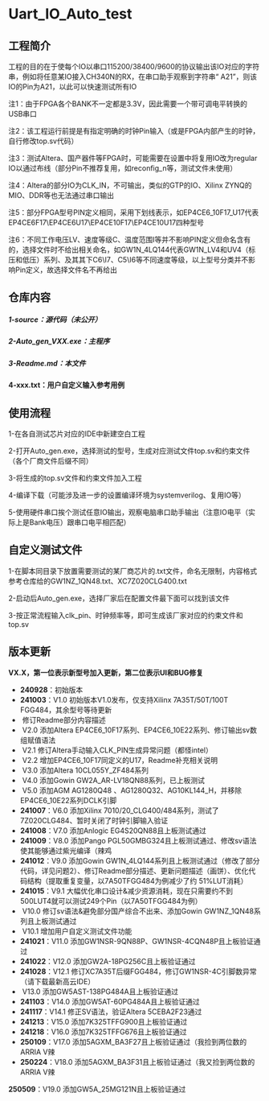 # Uart_IO_Auto_test

## 工程简介

工程的目的在于使每个IO以串口115200/38400/9600的协议输出该IO对应的字符串，例如将任意某IO接入CH340N的RX，在串口助手观察到字符串“ A21”，则该IO的Pin为A21，以此可以快速测试所有IO



注1：由于FPGA各个BANK不一定都是3.3V，因此需要一个带可调电平转换的USB串口

注2：该工程运行前提是有指定明确的时钟Pin输入（或是FPGA内部产生的时钟，自行修改top.sv代码）

注3：测试Altera、国产器件等FPGA时，可能需要在设置中将复用IO改为regular IO以通过布线（部分Pin不推荐复用，如reconfig_n等，测试文件未使用）

注4：Altera的部分IO为CLK_IN，不可输出，类似的GTP的IO、Xilinx ZYNQ的MIO、DDR等也无法通过串口输出

注5：部分FPGA型号PIN定义相同，采用下划线表示，如EP4CE6_10F17_U17代表EP4CE6F17\EP4CE6U17\EP4CE10F17\EP4CE10U17四种型号

注6：不同工作电压LV、速度等级C、温度范围I等并不影响PIN定义但命名含有的，选择文件时不给出相关命名，如GW1N_4LQ144代表GW1N_LV4和UV4（标压和低压）系列、及其其下C6\I7、C5\I6等不同速度等级，以上型号分类并不影响Pin定义，故选择文件名不再给出

## 仓库内容

##### 1-source：源代码（未公开）

##### 2-Auto_gen_VXX.exe：主程序

##### 3-Readme.md：本文件

**4-xxx.txt：用户自定义输入参考用例**



## 使用流程

1-在各自测试芯片对应的IDE中新建空白工程

2-打开Auto_gen.exe，选择测试的型号，生成对应测试文件top.sv和约束文件（各个厂商文件后缀不同）

3-将生成的top.sv文件和约束文件加入工程

4-编译下载（可能涉及进一步的设置编译环境为systemverilog、复用IO等）

5-使用硬件串口挨个测试任意IO输出，观察电脑串口助手输出（注意IO电平（实际上是Bank电压）跟串口电平相匹配）



## 自定义测试文件

1-在脚本同目录下放置需要测试的某厂商芯片的.txt文件，命名无限制，内容格式参考仓库给的GW1NZ_1QN48.txt、XC7Z020CLG400.txt

2-启动后Auto_gen.exe，选择厂家后在配置文件最下面可以找到该文件

3-按正常流程输入clk_pin、时钟频率等，即可生成该厂家对应的约束文件和top.sv



## 版本更新

**VX.X，第一位表示新型号加入更新，第二位表示UI和BUG修复**

- **240928**：初始版本
- **241003**：V1.0 初始版本V1.0发布，仅支持Xilinx 7A35T/50T/100T FGG484，其余型号等待更新
- ​                          修订Readme部分内容描述
- ​                V2.0 添加Altera EP4CE6_10F17系列、EP4CE6_10E22系列、修订输出sv数组赋值语法
- ​                V2.1 修订Altera手动输入CLK_PIN生成异常问题（都怪intel）
- ​                V2.2 增加EP4CE6_10F17同定义的U17，Readme补充相关说明
- ​                V3.0 添加Altera 10CL055Y_ZF484系列
- ​                V4.0 添加Gowin GW2A_AR-LV18QN88系列，已上板测试
- ​                V5.0 添加AGM AG1280Q48 、AG1280Q32、AG10KL144_H，并移除EP4CE6_10E22系列DCLK引脚
- **241007**：V6.0 添加Xilinx 7010/20_CLG400/484系列，测试了7Z020CLG484、暂时关闭了时钟引脚输入验证
- **241008**：V7.0 添加Anlogic EG4S20QN88且上板测试通过
- **241009**：V8.0 添加Pango PGL50GMBG324且上板测试通过、修改sv语法使其能够通过紫光编译（辣鸡
- **241012**：V9.0 添加Gowin GW1N_4LQ144系列且上板测试通过（修改了部分代码，详见问题2）、修订Readme部分描述、更新问题描述（画饼）、优化代码结构（提取重复变量，以7A50TFGG484为例减少了约 51%LUT消耗）
- **241015**：V9.1 大幅优化串口设计&减少资源消耗，现在只需要约不到500LUT4就可以测试249个Pin（以7A50TFGG484为例）
- ​                V10.0 修订sv语法&避免部分国产综合不出来、添加Gowin GW1NZ_1QN48系列且上板测试通过
- ​                V10.1 增加用户自定义测试文件功能
- **241021**：V11.0 添加GW1NSR-9QN88P、GW1NSR-4CQN48P且上板验证通过
- **241022**：V12.0 添加GW2A-18PG256C且上板验证通过
- **241028**：V12.1 修订XC7A35T后缀FGG484，修订GW1NSR-4C引脚数异常（请下载最新高云IDE）
- ​                 V13.0 添加GW5AST-138PG484A且上板验证通过
- **241103**：V14.0 添加GW5AT-60PG484A且上板验证通过
- **241117**：V14.1 修正SV语法，验证Altera 5CEBA2F23通过
- **241213**：V15.0 添加7K325TFFG900且上板验证通过
- **241218**：V16.0 添加7K325TFFG676且上板验证通过
- **250109**：V17.0 添加5AGXM_BA3F27且上板验证通过（我捡到两位数的ARRIA V辣
- **250224**：V18.0 添加5AGXM_BA3F31且上板验证通过（我又捡到两位数的ARRIA V辣

**250509**：V19.0 添加GW5A_25MG121N且上板验证通过
